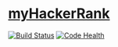 [myHackerRank](https://www.hackerrank.com/ibotdotout)
============
[![Build Status](https://travis-ci.org/ibotdotout/myHackerRank.svg)](https://travis-ci.org/ibotdotout/myHackerRank)
[![Code Health](https://landscape.io/github/ibotdotout/myHackerRank-Python-TDD/master/landscape.png)](https://landscape.io/github/ibotdotout/myHackerRank-Python-TDD/master)
